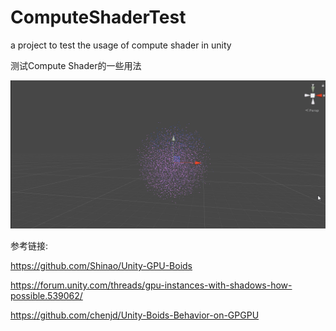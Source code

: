 # ComputeShaderTest
 a project to test the usage of compute shader in unity

测试Compute Shader的一些用法



<p align="center">
    <img src="ScreenShot/Boids.gif"/>
    <br>
</p>


参考链接:

https://github.com/Shinao/Unity-GPU-Boids

https://forum.unity.com/threads/gpu-instances-with-shadows-how-possible.539062/

https://github.com/chenjd/Unity-Boids-Behavior-on-GPGPU
